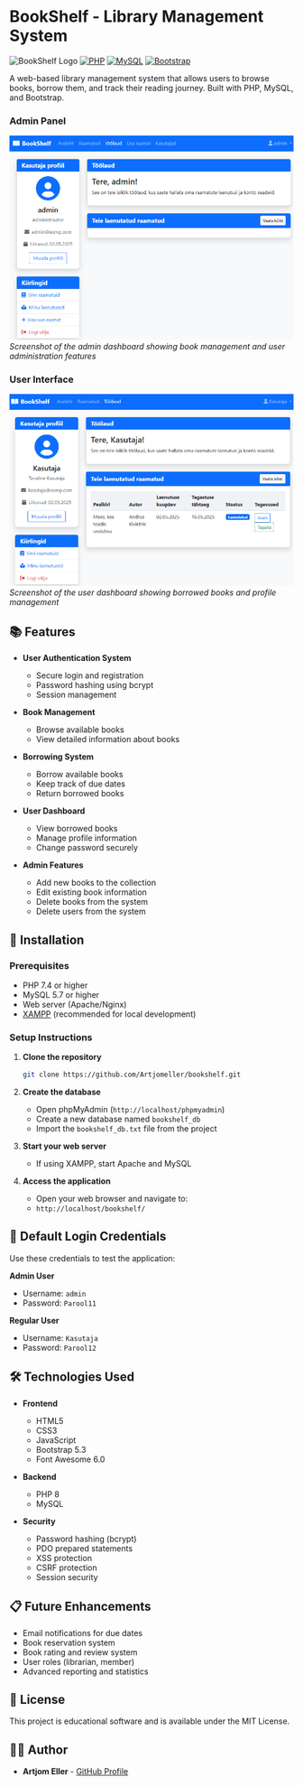 # BookShelf - Library Management System

![BookShelf Logo](https://img.shields.io/badge/BookShelf-Library%20Management-blue)
[![PHP](https://img.shields.io/badge/PHP-8.0+-purple.svg)](https://www.php.net)
[![MySQL](https://img.shields.io/badge/MySQL-8.0-orange.svg)](https://www.mysql.com)
[![Bootstrap](https://img.shields.io/badge/Bootstrap-5.3-blueviolet.svg)](https://getbootstrap.com)

A web-based library management system that allows users to browse books, borrow them, and track their reading journey. Built with PHP, MySQL, and Bootstrap.
### Admin Panel
![Admin Dashboard](docs/images/admin1.png)
*Screenshot of the admin dashboard showing book management and user administration features*

### User Interface
![User Dashboard](docs/images/kasutaja1.png)
*Screenshot of the user dashboard showing borrowed books and profile management*

## 📚 Features

- **User Authentication System**
  - Secure login and registration
  - Password hashing using bcrypt
  - Session management

- **Book Management**
  - Browse available books
  - View detailed information about books

- **Borrowing System**
  - Borrow available books
  - Keep track of due dates
  - Return borrowed books

- **User Dashboard**
  - View borrowed books
  - Manage profile information
  - Change password securely

- **Admin Features**
  - Add new books to the collection
  - Edit existing book information
  - Delete books from the system
  - Delete users from the system

## 🚀 Installation

### Prerequisites
- PHP 7.4 or higher
- MySQL 5.7 or higher
- Web server (Apache/Nginx)
- [XAMPP](https://www.apachefriends.org/download.html) (recommended for local development)

### Setup Instructions

1. **Clone the repository**
   ```bash
   git clone https://github.com/Artjomeller/bookshelf.git
   ```

2. **Create the database**
   - Open phpMyAdmin (`http://localhost/phpmyadmin`)
   - Create a new database named `bookshelf_db`
   - Import the `bookshelf_db.txt` file from the project

3. **Start your web server**
   - If using XAMPP, start Apache and MySQL

4. **Access the application**
   - Open your web browser and navigate to:
   - `http://localhost/bookshelf/`

## 🔐 Default Login Credentials

Use these credentials to test the application:

**Admin User**
- Username: `admin`
- Password: `Parool11`

**Regular User**
- Username: `Kasutaja`
- Password: `Parool12`

## 🛠️ Technologies Used

- **Frontend**
  - HTML5
  - CSS3
  - JavaScript
  - Bootstrap 5.3
  - Font Awesome 6.0

- **Backend**
  - PHP 8
  - MySQL

- **Security**
  - Password hashing (bcrypt)
  - PDO prepared statements
  - XSS protection
  - CSRF protection
  - Session security

## 📋 Future Enhancements

- Email notifications for due dates
- Book reservation system
- Book rating and review system
- User roles (librarian, member)
- Advanced reporting and statistics

## 📝 License

This project is educational software and is available under the MIT License.

## 👨‍💻 Author

- **Artjom Eller** - [GitHub Profile](https://github.com/Artjomeller)